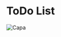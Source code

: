 # ToDo List

![Capa](https://user-images.githubusercontent.com/69471715/221437246-0bce4444-785a-406c-8341-8214bb94d948.png)
